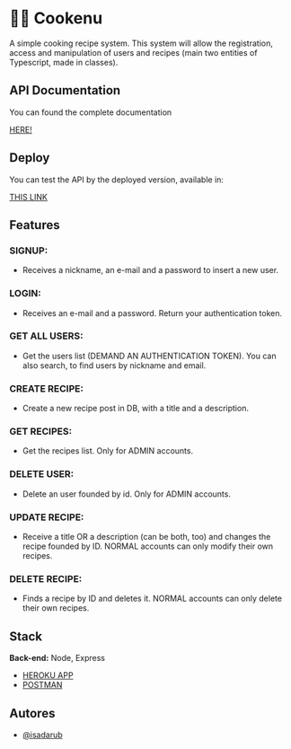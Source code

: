 # 🧑‍🍳 Cookenu

A simple cooking recipe system. This system will allow the registration, access and manipulation of users and recipes (main two entities of Typescript, made in classes).

## API Documentation
You can found the complete documentation

[HERE!](https://documenter.getpostman.com/view/20789432/VUjMqSXe)


## Deploy

You can test the API by the deployed version, available in:

[THIS LINK](https://cookenu-belle-project.herokuapp.com/)


## Features

### SIGNUP:
- Receives a nickname, an e-mail and a password to insert a new user.

### LOGIN:
- Receives an e-mail and a password. Return your authentication token.

### GET ALL USERS:
- Get the users list (DEMAND AN AUTHENTICATION TOKEN). You can also search, to find users by nickname and email.

### CREATE RECIPE:
- Create a new recipe post in DB, with a title and a description.

### GET RECIPES:
- Get the recipes list. Only for ADMIN accounts.

### DELETE USER:
- Delete an user founded by id. Only for ADMIN accounts.

### UPDATE RECIPE:
- Receive a title OR a description (can be both, too) and changes the recipe founded by ID. NORMAL accounts can only modify their own recipes.

### DELETE RECIPE:
- Finds a recipe by ID and deletes it. NORMAL accounts can only delete their own recipes.




## Stack

**Back-end:** Node, Express
- [HEROKU APP](https://www.heroku.com)
- [POSTMAN](https://www.postman.com/)

## Autores

- [@isadarub](https://www.github.com/isadarub)
